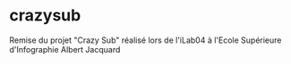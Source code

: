 crazysub
========

Remise du projet "Crazy Sub" réalisé lors de l'iLab04 à l'Ecole Supérieure d'Infographie Albert Jacquard
